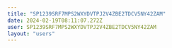 ```yaml
---
title: "SP1239SRF7MPS2WXYDVTPJ2V4ZBE2TDCV5NY42ZAM"
date: 2024-02-19T08:11:07.272Z
user: SP1239SRF7MPS2WXYDVTPJ2V4ZBE2TDCV5NY42ZAM
layout: "users"
---
```

    
